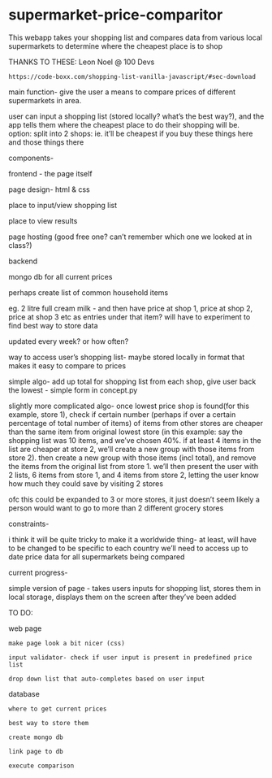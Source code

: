 # supermarket-price-comparitor
This webapp takes your shopping list and compares data from various local supermarkets to determine where the cheapest place is to shop

THANKS TO THESE:
    Leon Noel @ 100 Devs
    
    https://code-boxx.com/shopping-list-vanilla-javascript/#sec-download

main function-
give the user a means to compare prices of different supermarkets in area.

user can input a shopping list (stored locally? what’s the best way?), and the app tells them where the cheapest place to do their shopping will be. option: split into 2 shops: ie. it’ll be cheapest if you buy these things here and those things there

components-

frontend - the page itself

page design- html & css

place to input/view shopping list 

place to view results

page hosting (good free one? can’t remember which one we looked at in class?)


backend


mongo db for all current prices

perhaps create list of common household items

eg. 2  litre full cream milk - and then have price at shop 1, price at shop 2, price at shop 3 etc as entries under that item? will have to experiment to find best way to store data

updated every week? or how often?

way to access user’s shopping list- maybe stored locally in format that makes it easy to compare to prices

simple algo- add up total for shopping list from each shop, give user back the lowest -  simple form in concept.py

slightly more complicated algo- once lowest price shop is found(for this example, store 1), 
check if certain number (perhaps if over a certain percentage of total number of items) of items from other stores are cheaper than the same item from original lowest store
(in this example: say the shopping list was 10 items, and we’ve chosen 40%. if at least 4 items in the list are cheaper at store 2, we’ll create a new group with those items from store 2). 
then create a new group with those items (incl total), and remove the items from the original list from store 1. 
we’ll then present the user with 2 lists, 6 items from store 1, and 4 items from store 2, letting the user know how much they could save by visiting 2 stores

ofc this could be expanded to 3 or more stores, it just doesn’t seem likely a person would want to go to more than 2 different grocery stores


constraints-

i think it will be quite tricky to make it a worldwide thing- at least, will have to be changed to be specific to each country
we’ll need to access up to date price data for all supermarkets being compared






current progress-

simple version of page - takes users inputs for shopping list, stores them in local storage, displays them on the screen after they’ve been added

TO DO:

web page

    make page look a bit nicer (css)
    
    input validator- check if user input is present in predefined price list
    
    drop down list that auto-completes based on user input

database

    where to get current prices 
    
    best way to store them 
    
    create mongo db
    
    link page to db
    
    execute comparison




